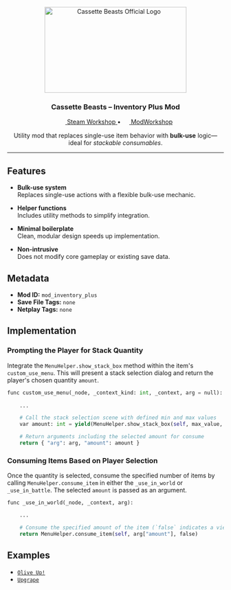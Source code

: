 <p align="center">
  <img src="https://www.cassettebeasts.com/wp-content/uploads/2021/10/CassetteBeasts_Logo.png" alt="Cassette Beasts Official Logo" width="330" height="200">
</p>

<h3 align="center">Cassette Beasts – Inventory Plus Mod</h3>

<p align="center">
  <a href="https://steamcommunity.com/sharedfiles/filedetails/?id=3483351047" target="_blank">
    <img src="https://steamcommunity.com/favicon.ico" width="16" style="vertical-align:middle;"> <span>Steam Workshop</span>
  </a> 
  • 
  <a href="https://modworkshop.net/mod/52047" target="_blank">
    <img src="https://modworkshop.net/favicon.ico" width="16" style="vertical-align:middle;"> <span>ModWorkshop</span>
  </a>
</p>

<p align="center">
  Utility mod that replaces single-use item behavior with <strong>bulk-use</strong> logic—ideal for <em>stackable consumables</em>.
</p>

---

## Features

- **Bulk-use system**  
  Replaces single-use actions with a flexible bulk-use mechanic.

- **Helper functions**  
  Includes utility methods to simplify integration.

- **Minimal boilerplate**  
  Clean, modular design speeds up implementation.

- **Non-intrusive**  
  Does not modify core gameplay or existing save data.

## Metadata

- **Mod ID:** `mod_inventory_plus`
- **Save File Tags:** `none`
- **Netplay Tags:** `none`

## Implementation

### Prompting the Player for Stack Quantity
   
Integrate the `MenuHelper.show_stack_box` method within the item's `custom_use_menu`. This will present a stack selection dialog and return the player's chosen quantity `amount`.

```python
func custom_use_menu(_node, _context_kind: int, _context, arg = null):
    
    ...

    # Call the stack selection scene with defined min and max values
    var amount: int = yield(MenuHelper.show_stack_box(self, max_value, min_value), "completed")

    # Return arguments including the selected amount for consume
    return { "arg": arg, "amount": amount }
```

### Consuming Items Based on Player Selection

Once the quantity is selected, consume the specified number of items by calling `MenuHelper.consume_item` in either the `_use_in_world` or `_use_in_battle`. The selected `amount` is passed as an argument.

```python
func _use_in_world(_node, _context, arg):

    ...

    # Consume the specified amount of the item (`false` indicates a viewable MessageDialog)
    return MenuHelper.consume_item(self, arg["amount"], false)
```

## Examples

- [`Olive Up!`](https://www.youtube.com/watch?v=JBI7GNNjtnw)
- [`Upgrape`](https://www.youtube.com/watch?v=YV2lx3icAe8)

